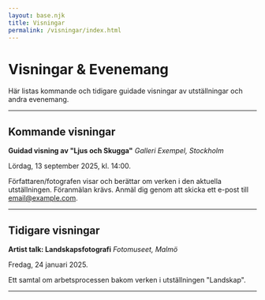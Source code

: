 ```yaml
---
layout: base.njk
title: Visningar
permalink: /visningar/index.html
---
```


# Visningar & Evenemang

Här listas kommande och tidigare guidade visningar av utställningar och andra evenemang.

---

## Kommande visningar

**Guidad visning av "Ljus och Skugga"**
*Galleri Exempel, Stockholm*

Lördag, 13 september 2025, kl. 14:00.

Författaren/fotografen visar och berättar om verken i den aktuella utställningen. Föranmälan krävs. Anmäl dig genom att skicka ett e-post till [email@example.com](mailto:email@example.com).

---

## Tidigare visningar

**Artist talk: Landskapsfotografi**
*Fotomuseet, Malmö*

Fredag, 24 januari 2025.

Ett samtal om arbetsprocessen bakom verken i utställningen "Landskap".

---